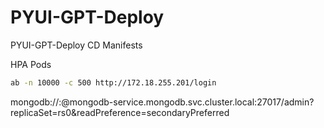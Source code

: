 # PYUI-GPT-Deploy
PYUI-GPT-Deploy CD Manifests 


HPA Pods
```bash
ab -n 10000 -c 500 http://172.18.255.201/login
```

mongodb://<user>:<password>@mongodb-service.mongodb.svc.cluster.local:27017/admin?replicaSet=rs0&readPreference=secondaryPreferred
